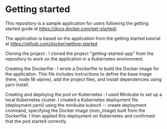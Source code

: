 # Getting started

This repository is a sample application for users following the getting started guide at https://docs.docker.com/get-started/.

The application is based on the application from the getting started tutorial at https://github.com/docker/getting-started

Cloning the project : I cloned the project "getting-started-app" from the repository to work on the application in a Kubernetes environment.

Creating the Dockerfile : I wrote a Dockerfile to build the Docker image for the application. This file includes instructions to define the base image (here, node:18-alpine), add the project files, and install dependencies using yarn install.

Creating and deploying the pod on Kubernetes : I used Minikube to set up a local Kubernetes cluster.
I created a Kubernetes deployment file (deployment.yaml) using the minikube kubectl -- create deployment command, specifying the Docker image (mon_image) built from the Dockerfile.
I then applied this deployment on Kubernetes and confirmed that the pod started correctly.